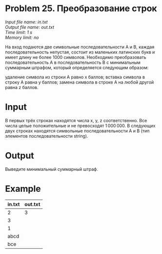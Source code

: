 # Problem 25. Преобразование строк

*Input file name: in.txt\
Output file name: out.txt\
Time limit: 1 s\
Memory limit: no*

На вход подаются две символьные последовательности A и B, каждая последовательность непустая, состоит из маленьких латинских букв и имеет длину не более 1000 символов. Необходимо преобразовать последовательность A в последовательность B с минимальным суммарным штрафом, который определяется следующим образом:

удаление символа из строки A равно x баллов;
вставка символа в строку A равна y баллов;
замена символа в строке A на любой другой равна z баллов.

# Input

В первых трёх строках находятся числа x, y, z соответственно. Все числа целые положительные и не превосходят 1 000 000.
В следующих двух строках находятся символьные последовательности A и B (тип элементов последовательности string).

# Output

Выведите минимальный суммарный штраф.

# Example

| in.txt                                  |out.txt                                      |
|------------------------------------------------|------------------------------------------------|
| 2|3|
|3||
|1||
|abcd||
|bce||
